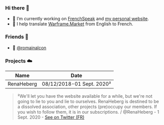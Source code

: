 ### Hi there :wave:
* :thought_balloon: I’m currently working on [FrenchSpeak](https://frenchspeak.cf) and [my personal website](https://neigeppy.wtf).
* :speech_balloon: I help translate [Warframe.Market](https://github.com/42bytes-team/wfm-localization) from English to French.

### Friends :dancers:
* :speech_balloon: [@romainalcon](https://github.com/romainalcon)

### Projects :cloud:

Name | Date
------------ | -------------
RenaHeberg | 08/12/2018-01 Sept. 2020²

> ²We'll let you have the website available for a while, but we're not going to lie to you and lie to ourselves.
> RenaHeberg is destined to be a dissolved association, other projects (pre)occupy our members.
> If you wish to follow them, it is in our subscriptions. / @RenaHeberg - 1 Sept. 2020 - [See on Twitter (FR)](https://twitter.com/RenaHeberg/status/1300869245023277058)
